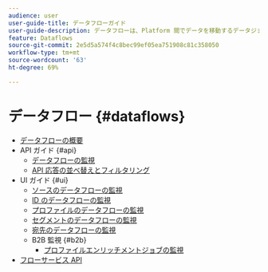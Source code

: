```yaml
---
audience: user
user-guide-title: データフローガイド
user-guide-description: データフローは、Platform 間でデータを移動するデータジョブを表します。
feature: Dataflows
source-git-commit: 2e5d5a574f4c8bec99ef05ea751908c81c358050
workflow-type: tm+mt
source-wordcount: '63'
ht-degree: 69%

---
```



# データフロー {#dataflows}

- [データフローの概要](./home.md)
- API ガイド {#api}
   - [データフローの監視](./api/monitor.md)
   - [API 応答の並べ替えとフィルタリング](./api/sort-and-filter.md)
- UI ガイド {#ui}
   - [ソースのデータフローの監視](./ui/monitor-sources.md)
   - [ID のデータフローの監視](./ui/monitor-identities.md)
   - [プロファイルのデータフローの監視](./ui/monitor-profiles.md)
   - [セグメントのデータフローの監視](./ui/monitor-segments.md)
   - [宛先のデータフローの監視](./ui/monitor-destinations.md)
   - B2B 監視 {#b2b}
      - [プロファイルエンリッチメントジョブの監視](./ui/b2b/monitor-profile-enrichment.md)
- [フローサービス API](https://www.adobe.io/experience-platform-apis/references/flow-service/)